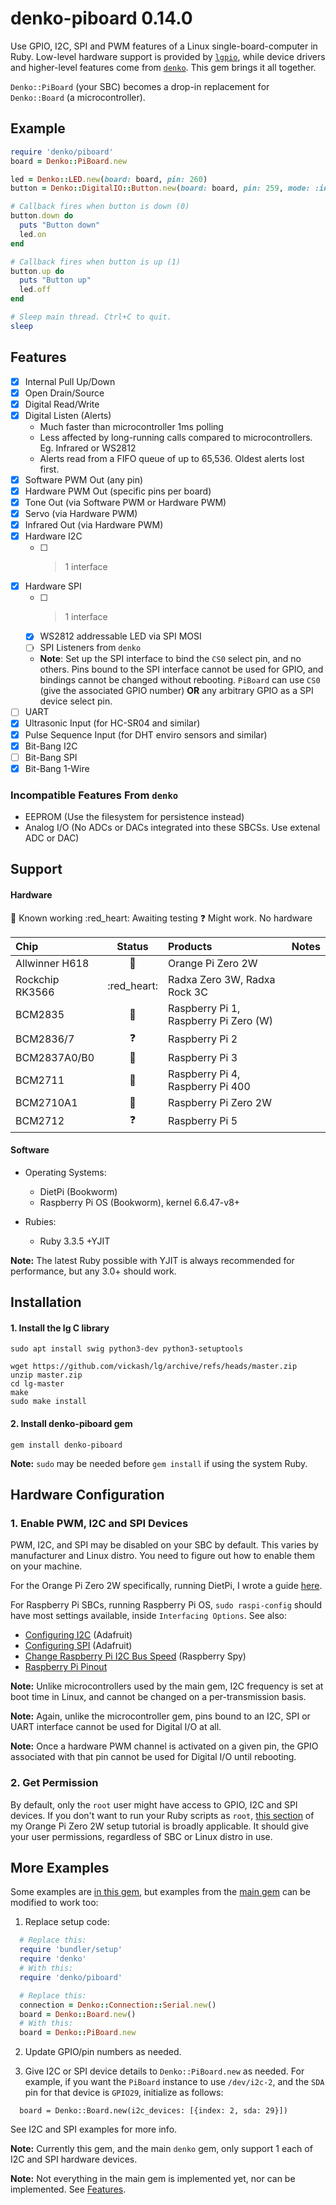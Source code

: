 # denko-piboard 0.14.0

Use GPIO, I2C, SPI and PWM features of a Linux single-board-computer in Ruby. Low-level hardware support is provided by [`lgpio`](https://github.com/denko-rb/lgpio), while device drivers and higher-level features come from [`denko`](https://github.com/denko-rb/denko). This gem brings it all together.

`Denko::PiBoard` (your SBC) becomes a drop-in replacement for `Denko::Board` (a microcontroller).

## Example
```ruby
require 'denko/piboard'
board = Denko::PiBoard.new

led = Denko::LED.new(board: board, pin: 260)
button = Denko::DigitalIO::Button.new(board: board, pin: 259, mode: :input_pullup)

# Callback fires when button is down (0)
button.down do
  puts "Button down"
  led.on
end

# Callback fires when button is up (1)
button.up do
  puts "Button up"
  led.off
end

# Sleep main thread. Ctrl+C to quit.
sleep
```

## Features
- [x] Internal Pull Up/Down
- [x] Open Drain/Source
- [x] Digital Read/Write
- [x] Digital Listen (Alerts)
  - Much faster than microcontroller 1ms polling
  - Less affected by long-running calls compared to microcontrollers. Eg. Infrared or WS2812
  - Alerts read from a FIFO queue of up to 65,536. Oldest alerts lost first.
- [x] Software PWM Out (any pin)
- [x] Hardware PWM Out (specific pins per board)
- [x] Tone Out (via Software PWM or Hardware PWM)
- [x] Servo (via Hardware PWM)
- [x] Infrared Out (via Hardware PWM)
- [x] Hardware I2C
  - [ ] > 1 interface
- [x] Hardware SPI
  - [ ] > 1 interface
  - [x] WS2812 addressable LED via SPI MOSI
  - [ ] SPI Listeners from `denko`
  - **Note**:  Set up the SPI interface to bind the `CS0` select pin, and no others. Pins bound to the SPI interface cannot be used for GPIO, and bindings cannot be changed without rebooting. `PiBoard` can use `CS0` (give the associated GPIO number) **OR** any arbitrary GPIO as a SPI device select pin.
- [ ] UART
- [x] Ultrasonic Input (for HC-SR04 and similar)
- [x] Pulse Sequence Input (for DHT enviro sensors and similar)
- [x] Bit-Bang I2C
- [ ] Bit-Bang SPI
- [x] Bit-Bang 1-Wire

### Incompatible Features From `denko`
- EEPROM (Use the filesystem for persistence instead)
- Analog I/O (No ADCs or DACs integrated into these SBCSs. Use extenal ADC or DAC)

## Support

#### Hardware

:green_heart: Known working
:red_heart: Awaiting testing
:question: Might work. No hardware

|    Chip           | Status          | Products                               | Notes |
| :--------         | :------:        | :----------------------                |------ |
| Allwinner H618    | :green_heart:   | Orange Pi Zero 2W                      |
| Rockchip RK3566   | :red_heart:     | Radxa Zero 3W, Radxa Rock 3C           |
| BCM2835           | :green_heart:   | Raspberry Pi 1, Raspberry Pi Zero (W)  |
| BCM2836/7         | :question:      | Raspberry Pi 2                         |
| BCM2837A0/B0      | :green_heart:   | Raspberry Pi 3                         |
| BCM2711           | :green_heart:   | Raspberry Pi 4, Raspberry Pi 400       |
| BCM2710A1         | :green_heart:   | Raspberry Pi Zero 2W                   |
| BCM2712           | :question:      | Raspberry Pi 5                         |

#### Software

- Operating Systems:
  - DietPi (Bookworm)
  - Raspberry Pi OS (Bookworm), kernel 6.6.47-v8+

- Rubies:
  - Ruby 3.3.5 +YJIT

**Note:** The latest Ruby possible with YJIT is always recommended for performance, but any 3.0+ should work.

## Installation

#### 1. Install the lg C library
```shell
sudo apt install swig python3-dev python3-setuptools

wget https://github.com/vickash/lg/archive/refs/heads/master.zip
unzip master.zip
cd lg-master
make
sudo make install
```

#### 2. Install denko-piboard gem
```shell
gem install denko-piboard
```
**Note:** `sudo` may be needed before `gem install` if using the system Ruby.

## Hardware Configuration

### 1. Enable PWM, I2C and SPI Devices
PWM, I2C, and SPI may be disabled on your SBC by default. This varies by manufacturer and Linux distro. You need to figure out how to enable them on your machine.

For the Orange Pi Zero 2W specifically, running DietPi, I wrote a guide [here](http://vickash.com/2024/08/06/ruby-lgpio-on-orangepi-zero2w.html#step-5-enable-i2c-and-spi).

For Raspberry Pi SBCs, running Raspberry Pi OS, `sudo raspi-config` should have most settings available, inside `Interfacing Options`. See also:
  - [Configuring I2C](https://learn.adafruit.com/adafruits-raspberry-pi-lesson-4-gpio-setup/configuring-i2c) (Adafruit)
  - [Configuring SPI](https://learn.adafruit.com/adafruits-raspberry-pi-lesson-4-gpio-setup/configuring-spi) (Adafruit)
  - [Change Raspberry Pi I2C Bus Speed](https://www.raspberrypi-spy.co.uk/2018/02/change-raspberry-pi-i2c-bus-speed/) (Raspberry Spy)
  - [Raspberry Pi Pinout](https://pinout.xyz/)

**Note:** Unlike microcontrollers used by the main gem, I2C frequency is set at boot time in Linux, and cannot be changed on a per-transmission basis.

**Note:** Again, unlike the microcontroller gem, pins bound to an I2C, SPI or UART interface cannot be used for Digital I/O at all.

**Note:** Once a hardware PWM channel is activated on a given pin, the GPIO associated with that pin cannot be used for Digital I/O until rebooting.

### 2. Get Permission
By default, only the `root` user might have access to GPIO, I2C and SPI devices. If you don't want to run your Ruby scripts as `root`, [this section](http://vickash.com/2024/08/06/ruby-lgpio-on-orangepi-zero2w.html#step-6-get-permission) of my Orange Pi Zero 2W setup tutorial is broadly applicable. It should give your user permissions, regardless of SBC or Linux distro in use.

## More Examples
Some examples are [in this gem](examples), but examples from the [main gem](https://github.com/denko-rb/denko/tree/master/examples) can be modified to work too:

1. Replace setup code:
  ```ruby
    # Replace this:
    require 'bundler/setup'
    require 'denko'
    # With this:
    require 'denko/piboard'

    # Replace this:
    connection = Denko::Connection::Serial.new()
    board = Denko::Board.new()
    # With this:
    board = Denko::PiBoard.new
  ```

2. Update GPIO/pin numbers as needed.

3. Give I2C or SPI device details to `Denko::PiBoard.new` as needed. For example, if you want the `PiBoard` instance to use `/dev/i2c-2`, and the `SDA` pin for that device is `GPIO29`, initialize as follows:
  ```
    board = Denko::Board.new(i2c_devices: [{index: 2, sda: 29}])
  ```
  See I2C and SPI examples for more info.

**Note:** Currently this gem, and the main `denko` gem, only support 1 each of I2C and SPI hardware devices.

**Note:** Not everything in the main gem is implemented yet, nor can be implemented. See [Features](#features).
